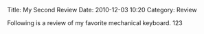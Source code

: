 Title: My Second Review
Date: 2010-12-03 10:20
Category: Review

Following is a review of my favorite mechanical keyboard.
123
